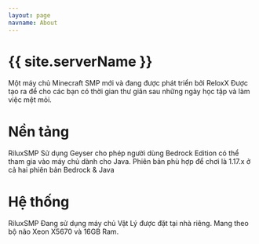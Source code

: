 ```yaml
---
layout: page
navname: About
---
```


# {{ site.serverName }}

Một máy chủ Minecraft SMP mới và đang được phát triển bởi ReloxX
Được tạo ra để cho các bạn có thời gian thư giãn sau những ngày học tập
và làm việc mệt mỏi.

# Nền tảng

RiluxSMP Sử dụng Geyser cho phép người dùng Bedrock Edition có thể tham gia vào máy chủ dành cho Java.
Phiên bản phù hợp để chơi là 1.17.x ở cả hai phiên bản Bedrock & Java

# Hệ thống

RiluxSMP Đang sử dụng máy chủ Vật Lý được đặt tại nhà riêng.
Mang theo bộ não Xeon X5670 và 16GB Ram.



